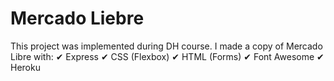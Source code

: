 
# Mercado Liebre

This project was implemented during DH course.
I made a copy of Mercado Libre with:
✔ Express
✔ CSS (Flexbox)
✔ HTML (Forms)
✔ Font Awesome
✔ Heroku